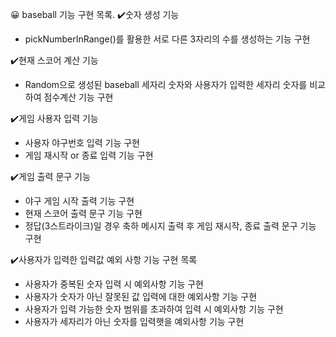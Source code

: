 😀 baseball 기능 구현 목록. 
✔️숫자 생성 기능
* pickNumberInRange()를 활용한 서로 다른 3자리의 수를 생성하는 기능 구현

✔️현재 스코어 계산 기능
* Random으로 생성된 baseball 세자리 숫자와 사용자가 입력한 세자리 숫자를 비교하여 점수계산 기능 구현

✔️게임 사용자 입력 기능
* 사용자 야구번호 입력 기능 구현
* 게임 재시작 or 종료 입력 기능 구현

✔️게임 출력 문구 기능
* 야구 게임 시작 출력 기능 구현
* 현재 스코어 출력 문구 기능 구현
* 정답(3스트라이크)일 경우 축하 메시지 출력 후 게임 재시작, 종료 출력 문구 기능 구현

✔️사용자가 입력한 입력값 예외 사항 기능 구현 목록
* 사용자가 중복된 숫자 입력 시 예외사항 기능 구현
* 사용자가 숫자가 아닌 잘못된 값 입력에 대한 예외사항 기능 구현
* 사용자가 입력 가능한 숫자 범위를 초과하여 입력 시 예외사항 기능 구현
* 사용자가 세자리가 아닌 숫자를 입력햇을 예외사항 기능 구현

